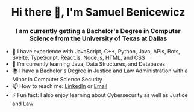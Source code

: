 <h1 align="center">Hi there 👋, I'm Samuel Benicewicz</h1>
<h3 align="center">I am currently getting a Bachelor's Degree in Computer Science from the University of Texas at Dallas</h3>

- 🔭 I have experience with JavaScript, C++, Python, Java, APIs, Bots, Svelte, TypeScript, React.js, Node.js, HTML, and CSS
- 🌱 I’m currently learning Java, Data Structures, and Databases
- 📚 I have a Bachelor's Degree in Justice and Law Administration with a Minor in Computer Science Security
- 📫 How to reach me: <a href="https://www.linkedin.com/in/samuel-benicewicz-077b901ba/">LinkedIn</a> or <a href="mailto:sambenicewicz@yahoo.com">Email</a>
- ⚡ Fun fact: I also enjoy learning about Cybersecurity as well as Justice and Law
